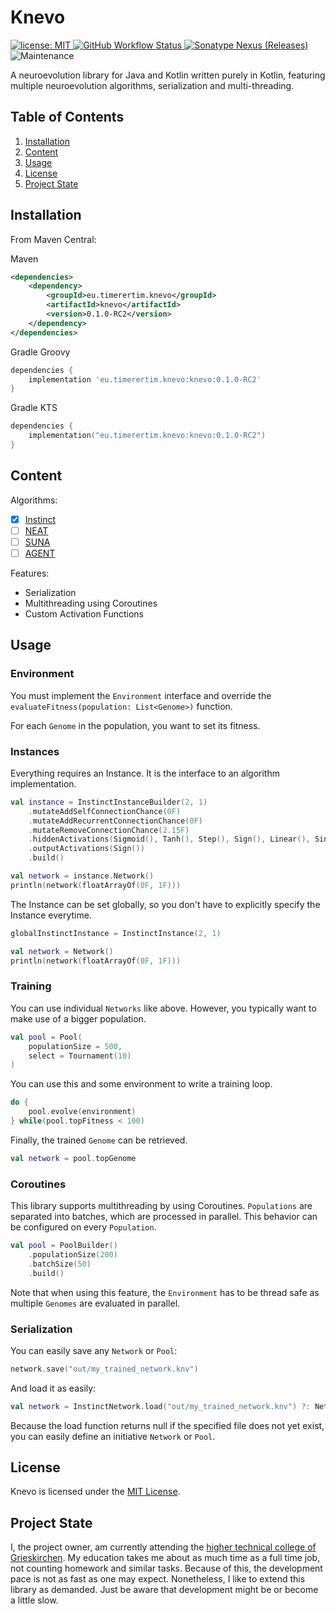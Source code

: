 # Knevo

[
![license: MIT](https://img.shields.io/github/license/TimerErTim/Knevo?color=blue&style=flat-square)
](https://github.com/TimerErTim/Knevo/blob/master/LICENSE)
[
![GitHub Workflow Status](
https://img.shields.io/github/workflow/status/TimerErTim/Knevo/Check?style=flat-square
)
](https://github.com/TimerErTim/Knevo/actions/workflows/check.yml)
[
![Sonatype Nexus (Releases)](
https://img.shields.io/nexus/r/eu.timerertim.knevo/knevo?server=https%3A%2F%2Fs01.oss.sonatype.org&style=flat-square
)
](https://search.maven.org/artifact/eu.timerertim.knevo/knevo)
![Maintenance](https://img.shields.io/maintenance/yes/2021?style=flat-square)

A neuroevolution library for Java and Kotlin written purely in Kotlin, featuring multiple neuroevolution algorithms,
serialization and multi-threading.

## Table of Contents

1. [Installation](#installation)
2. [Content](#content)
3. [Usage](#usage)
4. [License](#license)
5. [Project State](#project-state)

## Installation

From Maven Central:

Maven

```xml
<dependencies>
    <dependency>
        <groupId>eu.timerertim.knevo</groupId>
        <artifactId>knevo</artifactId>
        <version>0.1.0-RC2</version>
    </dependency>
</dependencies>
```

Gradle Groovy

```groovy
dependencies {
    implementation 'eu.timerertim.knevo:knevo:0.1.0-RC2'
}
```

Gradle KTS

```kotlin
dependencies {
    implementation("eu.timerertim.knevo:knevo:0.1.0-RC2")
}
```

## Content

Algorithms:

- [x] [Instinct](https://towardsdatascience.com/neuro-evolution-on-steroids-82bd14ddc2f6)
- [ ] [NEAT](http://nn.cs.utexas.edu/keyword?stanley:ec02)
- [ ] [SUNA](https://paperswithcode.com/paper/spectrum-diverse-neuroevolution-with-unified)
- [ ] [AGENT]()

Features:

- Serialization
- Multithreading using Coroutines
- Custom Activation Functions

## Usage

### Environment

You must implement the `Environment` interface and override the `evaluateFitness(population: List<Genome>)` function.

For each `Genome` in the population, you want to set its fitness.

### Instances

Everything requires an Instance. It is the interface to an algorithm implementation.

```kotlin
val instance = InstinctInstanceBuilder(2, 1)
    .mutateAddSelfConnectionChance(0F)
    .mutateAddRecurrentConnectionChance(0F)
    .mutateRemoveConnectionChance(2.15F)
    .hiddenActivations(Sigmoid(), Tanh(), Step(), Sign(), Linear(), Sinus(), Relu(), Selu(), Silu())
    .outputActivations(Sign())
    .build()
```

```kotlin
val network = instance.Network()
println(network(floatArrayOf(0F, 1F)))
```

The Instance can be set globally, so you don't have to explicitly specify the Instance everytime.

```kotlin
globalInstinctInstance = InstinctInstance(2, 1)
```

```kotlin
val network = Network()
println(network(floatArrayOf(0F, 1F)))
```

### Training

You can use individual `Networks` like above. However, you typically want to make use of a bigger population.

```kotlin
val pool = Pool(
    populationSize = 500,
    select = Tournament(10)
)
```

You can use this and some environment to write a training loop.

```kotlin
do {
    pool.evolve(environment)
} while(pool.topFitness < 100)
```

Finally, the trained `Genome` can be retrieved.

```kotlin
val network = pool.topGenome
```

### Coroutines

This library supports multithreading by using Coroutines. `Populations` are separated into batches, which are processed
in parallel. This behavior can be configured on every `Population`.

```kotlin
val pool = PoolBuilder()
    .populationSize(200)
    .batchSize(50)
    .build()
```
Note that when using this feature, the `Environment` has to be thread safe as multiple `Genomes` are evaluated in
parallel.

### Serialization

You can easily save any `Network` or `Pool`:

```kotlin
network.save("out/my_trained_network.knv")
```

And load it as easily:

```kotlin
val network = InstinctNetwork.load("out/my_trained_network.knv") ?: Network()
```

Because the load function returns null if the specified file does not yet exist, you can easily define an
initiative `Network` or `Pool`.

## License

Knevo is licensed under the [MIT License](LICENSE).

## Project State

I, the project owner, am currently attending
the [higher technical college of Grieskirchen](https://github.com/HTBLA-Grieskirchen). My education takes me about as
much time as a full time job, not counting homework and similar tasks. Because of this, the development pace is not as
fast as one may expect. Nonetheless, I like to extend this library as demanded. Just be aware that development might be
or become a little slow.
